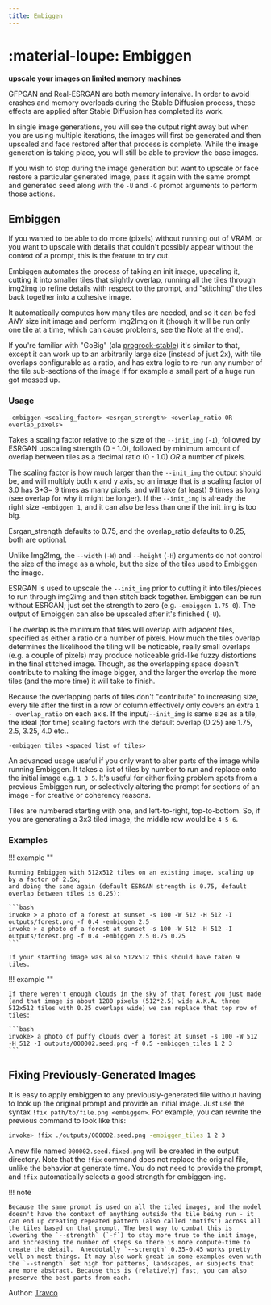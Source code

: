 ```yaml
---
title: Embiggen
---
```


# :material-loupe: Embiggen

**upscale your images on limited memory machines**

GFPGAN and Real-ESRGAN are both memory intensive. In order to avoid
crashes and memory overloads during the Stable Diffusion process,
these effects are applied after Stable Diffusion has completed its
work.

In single image generations, you will see the output right away but
when you are using multiple iterations, the images will first be
generated and then upscaled and face restored after that process is
complete. While the image generation is taking place, you will still
be able to preview the base images.

If you wish to stop during the image generation but want to upscale or
face restore a particular generated image, pass it again with the same
prompt and generated seed along with the `-U` and `-G` prompt
arguments to perform those actions.

## Embiggen

If you wanted to be able to do more (pixels) without running out of VRAM,
or you want to upscale with details that couldn't possibly appear
without the context of a prompt, this is the feature to try out.

Embiggen automates the process of taking an init image, upscaling it,
cutting it into smaller tiles that slightly overlap, running all the
tiles through img2img to refine details with respect to the prompt,
and "stitching" the tiles back together into a cohesive image.

It automatically computes how many tiles are needed, and so it can be fed
*ANY* size init image and perform Img2Img on it (though it will be run only
one tile at a time, which can cause problems, see the Note at the end).

If you're familiar with "GoBig" (ala [progrock-stable](https://github.com/lowfuel/progrock-stable))
it's similar to that, except it can work up to an arbitrarily large size
(instead of just 2x), with tile overlaps configurable as a ratio, and
has extra logic to re-run any number of the tile sub-sections of the image
if for example a small part of a huge run got messed up.

### Usage

`-embiggen <scaling_factor> <esrgan_strength> <overlap_ratio OR overlap_pixels>`

Takes a scaling factor relative to the size of the `--init_img` (`-I`), followed by
ESRGAN upscaling strength (0 - 1.0), followed by minimum amount of overlap
between tiles as a decimal ratio (0 - 1.0) *OR* a number of pixels.

The scaling factor is how much larger than the `--init_img` the output
should be, and will multiply both x and y axis, so an image that is a
scaling factor of 3.0 has 3*3= 9 times as many pixels, and will take
(at least) 9 times as long (see overlap for why it might be
longer). If the `--init_img` is already the right size `-embiggen 1`,
and it can also be less than one if the init_img is too big.

Esrgan_strength defaults to 0.75, and the overlap_ratio defaults to
0.25, both are optional.

Unlike Img2Img, the `--width` (`-W`) and `--height` (`-H`) arguments
do not control the size of the image as a whole, but the size of the
tiles used to Embiggen the image.

ESRGAN is used to upscale the `--init_img` prior to cutting it into
tiles/pieces to run through img2img and then stitch back
together. Embiggen can be run without ESRGAN; just set the strength to
zero (e.g. `-embiggen 1.75 0`). The output of Embiggen can also be
upscaled after it's finished (`-U`).

The overlap is the minimum that tiles will overlap with adjacent
tiles, specified as either a ratio or a number of pixels. How much the
tiles overlap determines the likelihood the tiling will be noticable,
really small overlaps (e.g. a couple of pixels) may produce noticeable
grid-like fuzzy distortions in the final stitched image. Though, as
the overlapping space doesn't contribute to making the image bigger,
and the larger the overlap the more tiles (and the more time) it will
take to finish.

Because the overlapping parts of tiles don't "contribute" to
increasing size, every tile after the first in a row or column
effectively only covers an extra `1 - overlap_ratio` on each axis. If
the input/`--init_img` is same size as a tile, the ideal (for time)
scaling factors with the default overlap (0.25) are 1.75, 2.5, 3.25,
4.0 etc..

`-embiggen_tiles <spaced list of tiles>`

An advanced usage useful if you only want to alter parts of the image
while running Embiggen. It takes a list of tiles by number to run and
replace onto the initial image e.g. `1 3 5`. It's useful for either
fixing problem spots from a previous Embiggen run, or selectively
altering the prompt for sections of an image - for creative or
coherency reasons.

Tiles are numbered starting with one, and left-to-right,
top-to-bottom.  So, if you are generating a 3x3 tiled image, the
middle row would be `4 5 6`.

### Examples

!!! example ""

    Running Embiggen with 512x512 tiles on an existing image, scaling up by a factor of 2.5x;
    and doing the same again (default ESRGAN strength is 0.75, default overlap between tiles is 0.25):

    ```bash
    invoke > a photo of a forest at sunset -s 100 -W 512 -H 512 -I outputs/forest.png -f 0.4 -embiggen 2.5
    invoke > a photo of a forest at sunset -s 100 -W 512 -H 512 -I outputs/forest.png -f 0.4 -embiggen 2.5 0.75 0.25
    ```

    If your starting image was also 512x512 this should have taken 9 tiles.

!!! example ""

    If there weren't enough clouds in the sky of that forest you just made
    (and that image is about 1280 pixels (512*2.5) wide A.K.A. three
    512x512 tiles with 0.25 overlaps wide) we can replace that top row of
    tiles:

    ```bash
    invoke> a photo of puffy clouds over a forest at sunset -s 100 -W 512 -H 512 -I outputs/000002.seed.png -f 0.5 -embiggen_tiles 1 2 3
    ```

## Fixing Previously-Generated Images

It is easy to apply embiggen to any previously-generated file without having to
look up the original prompt and provide an initial image. Just use the
syntax `!fix path/to/file.png <embiggen>`. For example, you can rewrite the
previous command to look like this:

```bash
invoke> !fix ./outputs/000002.seed.png -embiggen_tiles 1 2 3
```

A new file named `000002.seed.fixed.png` will be created in the output directory. Note that
the `!fix` command does not replace the original file, unlike the behavior at generate time.
You do not need to provide the prompt, and `!fix` automatically selects a good strength for
embiggen-ing.

!!! note

    Because the same prompt is used on all the tiled images, and the model
    doesn't have the context of anything outside the tile being run - it
    can end up creating repeated pattern (also called 'motifs') across all
    the tiles based on that prompt. The best way to combat this is
    lowering the `--strength` (`-f`) to stay more true to the init image,
    and increasing the number of steps so there is more compute-time to
    create the detail.  Anecdotally `--strength` 0.35-0.45 works pretty
    well on most things. It may also work great in some examples even with
    the `--strength` set high for patterns, landscapes, or subjects that
    are more abstract. Because this is (relatively) fast, you can also
    preserve the best parts from each.

Author: [Travco](https://github.com/travco)
